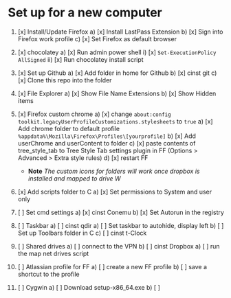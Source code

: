 # Set up for a new computer



1) [x] Install/Update Firefox
    a) [x] Install LastPass Extension
    b) [x] Sign into Firefox work profile
    c) [x] Set Firefox as default browser
2) [x] chocolatey
    a) [x] Run admin power shell
        i)  [x] `Set-ExecutionPolicy AllSigned`
        ii) [x] Run chocolatey install script
3) [x] Set up Github
    a) [x] Add folder in home for Github
    b) [x] cinst git
    c) [x] Clone this repo into the folder
4) [x] File Explorer
    a) [x] Show File Name Extensions
    b) [x] Show Hidden items
5) [x] Firefox custom chrome
    a) [x] change `about:config` `toolkit.legacyUserProfileCustomizations.stylesheets` to `true`
    a) [x] Add chrome folder to default profile `%appdata%\Mozilla\Firefox\Profiles\[yourprofile]`
    b) [x] Add userChrome and userContent to folder
    c) [x] paste contents of tree_style_tab to Tree Style Tab settings plugin in FF (Options > Advanced > Extra style rules)
    d) [x] restart FF
    - **Note** *The custom icons for folders will work once dropbox is installed and mapped to drive W*
6) [x] Add scripts folder to C
    a) [x] Set permissions to System and user only
7) [ ] Set cmd settings
    a) [x] cinst Conemu
    b) [x] Set Autorun in the registry

6) [ ] Taskbar
    a) [ ] cinst qdir
    a) [ ] Set taskbar to autohide, display left
    b) [ ] Set up Toolbars folder in C
    c) [ ] cinst t-Clock
7) [ ]  Shared drives
    a) [ ] connect to the VPN
    b) [ ] cinst Dropbox
    a) [ ] run the map net drives script
8) [ ]  Atlassian profile for FF
    a) [ ] create a new FF profile
    b) [ ] save a shortcut to the profile
8) [ ] Cygwin
    a) [ ] Download setup-x86_64.exe
    b) [ ]
